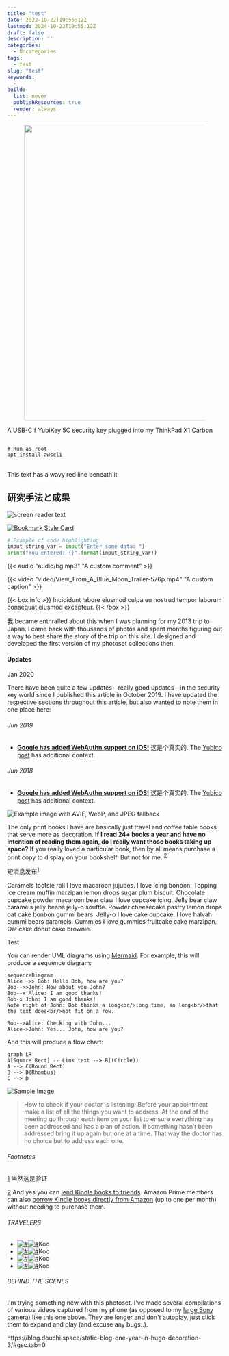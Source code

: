 ```yaml
---
title: "test"
date: 2022-10-22T19:55:12Z
lastmod: 2024-10-22T19:55:12Z
draft: false
description: ''
categories:
  - Uncategories
tags:
  - test
slug: "test"
keywords:
  - 
build:
  list: never
  publishResources: true
  render: always
---
```

<section class="photoset">
  <div class="photoset-row">
    <figure class="photoset-item single feature-" data-pswp-uid="1">
        <a href="#"><img src="/images/1311.webp" data-webp="true" style="height: 691px; width: 1000.36px;"></a>
    </figure>
  </div>
  <div class="caption">A USB-C f YubiKey 5C security key plugged into my ThinkPad X1 Carbon</div>
</section>

<pre class="not-prose">
<code>
# Run as root
apt install awscli
</code>
</pre>

<p class="double">This text has a wavy red line beneath it.</p>

<h2 class="hdgSec02" data-spm-anchor-id="0.0.0.i2.a4af27e4hyBZs2">研究手法と成果</h2>

![screen reader text](/snip/1122.png "caption")

[![Bookmark Style Card](https://svg.bookmark.style/api?url=https://bookmark.style)](https://bookmark.style)

```python
# Example of code highlighting
input_string_var = input("Enter some data: ")
print("You entered: {}".format(input_string_var))
```

{{< audio "audio/bg.mp3" "A custom comment" >}}

{{< video "video/View_From_A_Blue_Moon_Trailer-576p.mp4" "A custom caption" >}}

{{< box info >}}
  Incididunt labore eiusmod culpa eu nostrud tempor laborum consequat eiusmod excepteur.
{{< /box >}}

<p class="has-dropcap">
<span aria-labelledby="word--first" role="text">
 <span aria-hidden="true">
  <span class="dropcap">我</span>
 </span>
</span>
became enthralled about this when I was planning for my 2013 trip to Japan. I came back with thousands of photos and spent months figuring out a way to best share the story of the trip on this site. I designed and developed the first version of my photoset collections then.
</p>

<div class="content-module yellow">
  <div class="header">
    <h4 class="toc" id="updates">Updates</h4>
    <p class="metasub">Jan 2020</p>

  </div>
    <p>There have been quite a few updates—really good updates—in the security key world since I published this article in October 2019. I have updated the respective sections throughout this article, but also wanted to note them in one place here:</p>
    <h6 class="top-2">Jun 2019</h6>
<ul>
      <li>
        <p><strong><a href="https://s#" title="#">Google has added WebAuthn support on iOS!</a></strong> 这是个真实的. The <a href="https://#/" title="#">Yubico post</a> has additional context.</p>
      </li>
    </ul>
    <h6 class="top-2">Jun 2018</h6>
<ul>
      <li>
        <p><strong><a href="https://#" title="#">Google has added WebAuthn support on iOS!</a></strong> 这是个真实的. The <a href="https://#/" title="#">Yubico post</a> has additional context.</p>
      </li>
    </ul>

</div>



<picture>
  <source srcset="https://www.koojiafeng.com/images/bg/bg.avif" type="image/avif">
  <source srcset="https://www.koojiafeng.com/images/bg/bg.webp" type="image/webp">
  <img src="ihttps://www.koojiafeng.com/images/bg/bg.jpeg" alt="Example image with AVIF, WebP, and JPEG fallback">
</picture>


<p>The only print books I have are basically just travel and coffee table books that serve more as decoration. <strong>If I read 24+ books a year and have no intention of reading them again, do I really want those books taking up space?</strong> If you really loved a particular book, then by all means purchase a print copy to display on your bookshelf. But not for me. <sup><a rel="footnote" href="#footnote-2" id="r2">2</a></sup></p>

<p>短消息发布<sup><a rel="footnote" href="#footnote-1" id="r1">1</a></sup></p>

Caramels tootsie roll I love macaroon jujubes. I love icing bonbon. Topping ice cream muffin marzipan lemon drops sugar plum biscuit. Chocolate cupcake powder macaroon bear claw I love cupcake icing. Jelly bear claw caramels jelly beans jelly-o soufflé. Powder cheesecake pastry lemon drops oat cake bonbon gummi bears. Jelly-o I love cake cupcake. I love halvah gummi bears caramels. Gummies I love gummies fruitcake cake marzipan. Oat cake donut cake brownie.

Test

You can render UML diagrams using [Mermaid](https://mermaidjs.github.io/). For example, this will produce a sequence diagram:

```mermaid
sequenceDiagram
Alice ->> Bob: Hello Bob, how are you?
Bob-->>John: How about you John?
Bob--x Alice: I am good thanks!
Bob-x John: I am good thanks!
Note right of John: Bob thinks a long<br/>long time, so long<br/>that the text does<br/>not fit on a row.

Bob-->Alice: Checking with John...
Alice->John: Yes... John, how are you?
```

And this will produce a flow chart:

```mermaid
graph LR
A[Square Rect] -- Link text --> B((Circle))
A --> C(Round Rect)
B --> D{Rhombus}
C --> D
```
<div class="c-cmjOaN c-cmjOaN-cGSuyl-animateIn-true c-cmjOaN-ikRsAQh-css">
<span class="c-cSYTWC c-cSYTWC-hEuRwX-shape-large"><span aria-hidden="true" style="width: 100%; height: 100%; opacity: 0;"></span>
<span style="opacity: 1;">
    <div class="image-container">
        <img src="/images/2024/Adoley_2_2_dfd3a0ca3f.jpg" alt="Sample Image" class="hover-zoom" >
    </div>
</span>
</div>

<blockquote>How to check if your doctor is listening: Before your appointment make a list of all the things you want to address. At the end of the meeting go through each item on your list to ensure everything has been addressed and has a plan of action. If something hasn’t been addressed bring it up again but one at a time. That way the doctor has no choice but to address each one.</blockquote>

<section name="footnotes" id="footnotes">
<h6 class="toc toc-hidden" id="fn">Footnotes</h6>
<p id="footnote-1"><a href="#r1">1</a> 当然这是验证</p>

<p id="footnote-2"><a href="#r2">2</a> And yes you can <a href="https://www.amazon.com/gp/help/customer/display.html?nodeId=200549320" title="Lend or Borrow Kindle Books">lend Kindle books to friends</a>. Amazon Prime members can also <a href="https://www.amazon.com/gp/help/customer/display.html?nodeId=200757120" title="Borrow Books from the Kindle Owners' Lending Library">borrow Kindle books directly from Amazon</a> (up to one per month) without needing to purchase them.</p>
</section>


<section class="story-content">
<div class="context-card">
<h6>TRAVELERS</h6>
<ul class="travelers">
<li><a href="#" target="_blank"><img src="/av.jpg" class="av1" alt="#"><img src="/av.jpg" class="av2" alt="#"></a><span>Koo</span></li>
<li><a href="#" target="_blank"><img class="av1" src="/av.jpg" alt="#"><img class="av2" src="/av.jpg" alt="#"></a><span>Koo</span></li>
<li><a href="#" target="_blank"><img class="av1" src="/av.jpg" alt="#"><img class="av2" src="/av.jpg" alt="#"></a><span>Koo</span></li>
<li><a href="#" target="_blank"><img class="av1" src="/av.jpg" alt="#"><img class="av2" src="/av.jpg" alt="#"></a><span>Koo</span></li>

</ul>
</div>

<div class="context-card">
    <h6>BEHIND THE SCENES</h6>
    <p>I'm trying something new with this photoset. I've made several compilations of various videos captured from my phone (as opposed to my <a href="#/" title="Camera Gear - #">large Sony camera</a>) like this one above. They are longer and don't autoplay, just click them to expand and play (and excuse any bugs..).</p>
  </div>
</section>
https://blog.douchi.space/static-blog-one-year-in-hugo-decoration-3/#gsc.tab=0